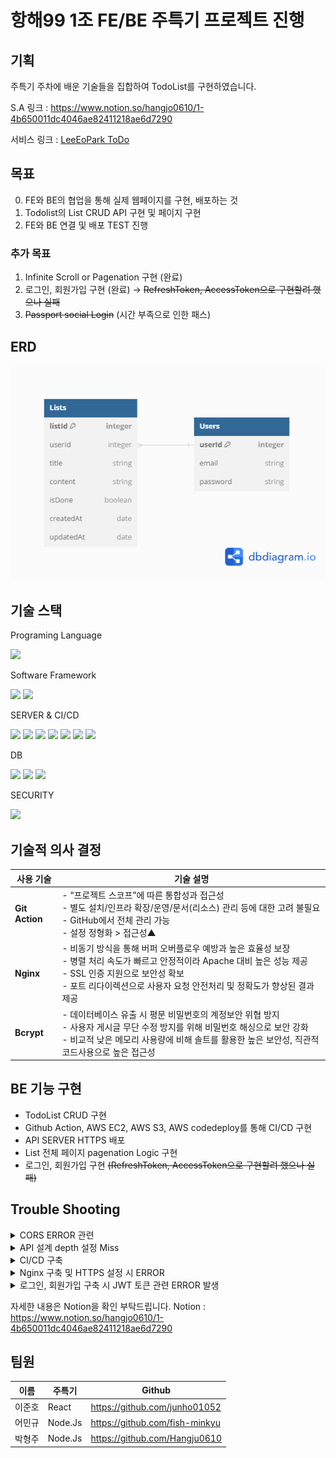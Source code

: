 # 항해99 1조 FE/BE 주특기 프로젝트 진행

## 기획

주특기 주차에 배운 기술들을 집합하여 TodoList를 구현하였습니다.

S.A 링크 : https://www.notion.so/hangjo0610/1-4b650011dc4046ae82411218ae6d7290

서비스 링크 : [LeeEoPark ToDo](http://mini-project-jay.s3-website.ap-northeast-2.amazonaws.com/)

## 목표
0. FE와 BE의 협업을 통해 실제 웹페이지를 구현, 배포하는 것
1. Todolist의 List CRUD API 구현 및 페이지 구현
2. FE와 BE 연결 및 배포 TEST 진행

### 추가 목표
1. Infinite Scroll or Pagenation 구현 (완료)
2. 로그인, 회원가입 구현 (완료) → ~~RefreshToken, AccessToken으로 구현할려 했으나 실패~~
3. ~~Passport social Login~~ (시간 부족으로 인한 패스)

## ERD
![ERD](/miniproject.png)
## 기술 스택
Programing Language

<div align="left">
	<img src="https://img.shields.io/badge/Javascript-F7DF1E?style=flat&logo=Javascript&logoColor=white" />
</div>

Software Framework

<div align="left">
	<img src="https://img.shields.io/badge/Node.js-339933?style=flat&logo=nodedotjs&logoColor=white" />
	<img src="https://img.shields.io/badge/express-000000?style=flat&logo=express&logoColor=white" />
</div>

SERVER & CI/CD

<div align="left">
	<img src="https://img.shields.io/badge/amazonaws-232F3E?style=flat&logo=amazonaws&logoColor=white" />
  <img src="https://img.shields.io/badge/githubactions-2088FF?style=flat&logo=githubactions&logoColor=white" />
  <img src="https://img.shields.io/badge/amazons3-569A31?style=flat&logo=amazons3&logoColor=white" />
	<img src="https://img.shields.io/badge/amazonec2-FF9900?style=flat&logo=amazonec2&logoColor=white" />
  <img src="https://img.shields.io/badge/awscodedeploy-569A31?style=flat&logo=AWS codedeploy3&logoColor=white" />
  <img src="https://img.shields.io/badge/nginx-009639?style=flat&logo=nginx&logoColor=white" />
  <img src="https://img.shields.io/badge/letsencrypt-003A70?style=flat&logo=letsencrypt&logoColor=white" />
</div>

DB

<div align="left">
  <img src="https://img.shields.io/badge/amazonrds-527FFF?style=flat&logo=amazonrds&logoColor=white" />
	<img src="https://img.shields.io/badge/mysql-4479A1?style=flat&logo=mysql&logoColor=white" />
	<img src="https://img.shields.io/badge/sequelize-52B0E7?style=flat&logo=sequelize&logoColor=white" />
</div>

SECURITY

<div align="left">
  <img src="https://img.shields.io/badge/jsonwebtokens-000000?style=flat&logo=jsonwebtokens&logoColor=white" />
</div>

## 기술적 의사 결정
| 사용 기술      | 기술 설명                                                                                                                                                                                                                                                                                                                                                           |
| -------------- | ------------------------------------------------------------------------------------------------------------------------------------------------------------------------------------------------------------------------------------------------------------------------------------------------------------------------------------------------------------------- |
| **Git Action** | - “프로젝트 스코프”에 따른 통합성과 접근성 </br> - 별도 설치/인프라 확장/운영/문서(리소스) 관리 등에 대한 고려 불필요 </br> - GitHub에서 전체 관리 가능 </br> - 설정 정형화 > 접근성▲                                                                                                                                                                               |
| **Nginx**      | - 비동기 방식을 통해 버퍼 오버플로우 예방과 높은 효율성 보장 </br> - 병렬 처리 속도가 빠르고 안정적이라 Apache 대비 높은 성능 제공 </br> - SSL 인증 지원으로 보안성 확보 </br> - 포트 리다이렉션으로 사용자 요청 안전처리 및 정확도가 향상된 결과 제공                                                                                                                       
| **Bcrypt**     | - 데이터베이스 유출 시 평문 비밀번호의 계정보안 위협 방지 </br> - 사용자 게시글 무단 수정 방지를 위해 비밀번호 해싱으로 보안 강화 </br> - 비교적 낮은 메모리 사용량에 비해 솔트를 활용한 높은 보안성, 직관적 코드사용으로 높은 접근성                                                                                                                               |

## BE 기능 구현
- TodoList CRUD 구현
- Github Action, AWS EC2, AWS S3, AWS codedeploy를 통해 CI/CD 구현
- API SERVER HTTPS 배포
- List 전체 페이지 pagenation Logic 구현
- 로그인, 회원가입 구현 ~~(RefreshToken, AccessToken으로 구현할려 했으나 실패)~~

## Trouble Shooting
<details>
<summary>CORS ERROR 관련</summary>

<br>
  
**`문제`**
FE - BE 연결 시 Cross-Origin Resource Sharing 문제 발생

**`해결`**
BE API Server에서 cors Middleware 적용 후 Error 해결 (Origin : '*', cerdentials : true,)

</details>
<details>
<summary>API 설계 depth 설정 Miss</summary>

<br>

**`문제`**
Back API 초기 설계 시 API URL depth 설정에 미스가 있었으며, FE에서 API 접근이 안되는 상황이 발생하였습니다.

**`해결`**
List 전체 페이지 조회와 List 상세 페이지 조회의 URL이 다른점을 인지하였으며, API depth를 페이지에 따라 다르게 구현하였습니다.

**`조언`**
기술 매니저님의 조언으로는 listsRoutes.js 파일의 router.get의 순서를 변경하면 ERROR가 해결되는 것을 피드백 받았습니다.


</details>
<details>
<summary>CI/CD 구축</summary>
<br>

**`문제`**
첫 CI/CD 구축을 하면서 다양한 AWS IAM 인증 Error, CodeDeploy ERROR를 겪음

**`해결`**
CI/CD 구축 방법 정리
https://www.notion.so/hangjo0610/CI-CD-921bb166465a4fd2a3d2253e5715ea41?pvs=4

**`Github Action과 Jenkins 선택 과정`**
1. Jenkins보다 환경 설정 및 인프라 구축이 간단함
2. Jenkins는 Jenkins 만의 서버를 구축해야하는 불편함이 존재.
3. Jenkins가 많은 플러그인을 지원하고, 환경 변수 관련하여 커스터마이징이 다양하다는 장점이 있지만, 현재 구현 Level은 그 정도의 수준을 원하는 것이 아니기에, 보다 간편하게 구축할 수 있는 GithubAction을 채택

</details>
<details>
<summary>Nginx 구축 및 HTTPS 설정 시 ERROR</summary>
<br>

**`문제`**
AWS EC2 instance에 Nginx 설치 후 IP 주소(Port : 80) 접속 시 Nginx 초기 구성 화면이 아닌, Node Application으로 접속되는 현상이 발생하였습니다.
Node App port 설정은 3000번으로 등록되어 있는 상황이였습니다.

**`해결`**
EC2 iptable net 테이블에 80번 포트를 3000번 포트로 Redirect 시키는 정책이 추가되어 있는 점을 확인하였습니다.(Sparta EC2 초기 설정 시 강의 내역을 똑같이 따라한 점에서 문제 발생)
이러한 점을 확인하여 EC2 iptable net PREROUTING 정책을 삭제하는 코드를 확인하고, 삭제 후 정상 접속하는 것을 확인하였습니다.

</details>
<details>
<summary> 로그인, 회원가입 구축 시 JWT 토큰 관련 ERROR 발생</summary>
<br>

**`문제`**
res.cookie와 res.set으로 Token을 클라이언트에 보내지 못하는 문제점 확인

**`해결`**
1. res.cookie는 클라이언트의 경우 HTTP, 서버의 경우 HTTPS로 구축되어 있어서 Cors 설정을 아무리 변경하여도 되지 않는다는 점을 확인
(브라우저 정책으로 인해 sameSite : None으로 설정하면 secure : true로 설정해야 한다.)
2. res.set으로 Header를 통해 쿠키를 보내는 부분도 되지 않음
→ (토큰 전달이 안되는 이유를 몰라서 추후에 원인 파악 진행)
3. res.json으로 보내는 방법을 채택
→ Response로 보내고, FE 클라이언트에서 Header로 받아 인증 진행
</details>

자세한 내용은 Notion을 확인 부탁드립니다.
Notion : https://www.notion.so/hangjo0610/1-4b650011dc4046ae82411218ae6d7290

## 팀원
|이름|주특기|Github|
|----|------|-----------------------------------------|
|이준호|React|https://github.com/junho01052|
|어민규|Node.Js|https://github.com/fish-minkyu|
|박형주|Node.Js|https://github.com/Hangju0610|
